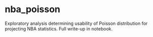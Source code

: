# nba_poisson
Exploratory analysis determining usability of Poisson distribution for projecting NBA statistics. Full write-up in notebook.
